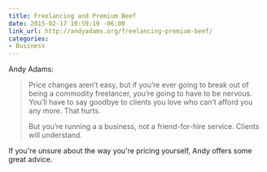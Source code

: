 ```yaml
---
title: Freelancing and Premium Beef
date: 2015-02-17 10:59:19 -06:00
link_url: http://andyadams.org/freelancing-premium-beef/
categories:
- Business
---
```


Andy Adams:

> Price changes aren’t easy, but if you’re ever going to break out of being a commodity freelancer, you’re going to have to be nervous. You’ll have to say goodbye to clients you love who can’t afford you any more. That hurts.
>
> But you’re running a a business, not a friend-for-hire service. Clients will understand.

If you're unsure about the way you're pricing yourself, Andy offers some great advice.
